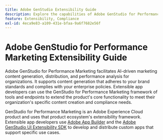 ```yaml
---
title: Adobe GenStudio Extensibility Guide
description: Explore the capabilities of Adobe GenStudio for Performance Marketing UI SDK and learn how to build extensible applications.
feature: Extensibility, Compliance
exl-id: 4eca9e83-a109-431e-bfaa-9a6f7682e56f
---
```

# Adobe GenStudio for Performance Marketing Extensibility Guide

Adobe GenStudio for Performance Marketing facilitates AI-driven marketing content generation, distribution, and performance analysis for organizations. It supports content generation that adheres to your brand standards and complies with your enterprise policies. Extensible app developers can use the GenStudio for Performance Marketing framework of tools and endpoints to extend the product's core functionality to meet their organization's specific content creation and compliance needs.

GenStudio for Performance Marketing is an Adobe Experience Cloud product and uses that product ecosystem's extensibility framework. Extensible app developers use [Adobe App Builder](https://developer.adobe.com/app-builder/) and the [Adobe GenStudio UI Extensibility SDK](https://github.com/adobe/genstudio-uix-sdk) to develop and distribute custom apps that support specific use cases.
